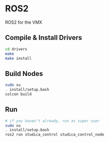 # ROS2
ROS2 for the VMX

## Compile & Install Drivers
``` bash
cd drivers
make
make install
```

## Build Nodes
``` bash
sudo su
. install/setup.bash
colcon build
```

## Run
``` bash
# if you haven't already, run as super user 
sudo su
. install/setup.bash
ros2 run studica_control studica_control_node
```